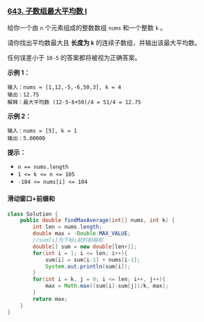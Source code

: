 ### [643. 子数组最大平均数 I](https://leetcode.cn/problems/maximum-average-subarray-i/)

给你一个由 `n` 个元素组成的整数数组 `nums` 和一个整数 `k` 。

请你找出平均数最大且 **长度为 `k`** 的连续子数组，并输出该最大平均数。

任何误差小于 `10-5` 的答案都将被视为正确答案。

 

**示例 1：**

```
输入：nums = [1,12,-5,-6,50,3], k = 4
输出：12.75
解释：最大平均数 (12-5-6+50)/4 = 51/4 = 12.75
```

**示例 2：**

```
输入：nums = [5], k = 1
输出：5.00000
```

 

**提示：**

- `n == nums.length`
- `1 <= k <= n <= 105`
- `-104 <= nums[i] <= 104`



#### 滑动窗口+前缀和

```java
class Solution {
    public double findMaxAverage(int[] nums, int k) {
        int len = nums.length;
        double max = -Double.MAX_VALUE;
        //sum[i]为下标i前的前缀和
        double[] sum = new double[len+1];
        for(int i = 1; i <= len; i++){
            sum[i] = sum[i-1] + nums[i-1];
            System.out.println(sum[i]);
        }
        for(int i = k, j = 0; i <= len; i++, j++){
            max = Math.max((sum[i]-sum[j])/k, max);
        }
        return max;
    }
}
```

